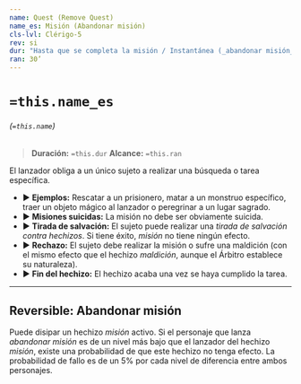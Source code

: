 ```yaml
---
name: Quest (Remove Quest)
name_es: Misión (Abandonar misión)
cls-lvl: Clérigo-5
rev: si
dur: "Hasta que se completa la misión / Instantánea (_abandonar misión_)"
ran: 30’
---
```

# `=this.name_es`
###### (`=this.name`)

>**Duración:** `=this.dur`
>**Alcance:** `=this.ran`

El lanzador obliga a un único sujeto a realizar una búsqueda o tarea específica. 
- ▶ **Ejemplos:** Rescatar a un prisionero, matar a un monstruo específico, traer un objeto mágico al lanzador o peregrinar a un lugar sagrado. 
- ▶ **Misiones suicidas:** La misión no debe ser obviamente suicida. 
- ▶ **Tirada de salvación:** El sujeto puede realizar una _tirada de salvación contra hechizos_. Si tiene éxito, _misión_ no tiene ningún efecto. 
- ▶ **Rechazo:** El sujeto debe realizar la misión o sufre una maldición (con el mismo efecto que el hechizo _maldición_, aunque el Árbitro establece su naturaleza). 
- ▶ **Fin del hechizo:** El hechizo acaba una vez se haya cumplido la tarea.

---

## Reversible: Abandonar misión

Puede disipar un hechizo _misión_ activo. Si el personaje que lanza _abandonar misión_ es de un nivel más bajo que el lanzador del hechizo _misión_, existe una probabilidad de que este hechizo no tenga efecto. La probabilidad de fallo es de un 5% por cada nivel de diferencia entre ambos personajes.